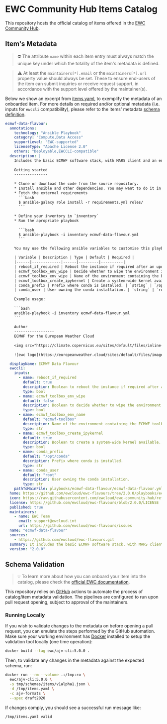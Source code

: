 # EWC Community Hub Items Catalog
This repository hosts the official catalog of items offered in the [EWC Community Hub](https://europeanweather.cloud/about).

## Item's Metadata
>⛔ The attribute `name` within each item entry must always match the unique key under which the totality of the item's metadata is defined.

>⚠️  At least the `maintainers[*].email` or the `maintainers[*].url` property value should always be set.
These to ensure end-users of the item can submit inquiries or receive request support, in accordance with the support level offered by the maintainer(s).

Below we show an excerpt from [items.yaml](items.yaml), to exemplify the metadata of an onboarded item.
For more details on required and/or optional metadata (i.e. inputs for `ewccli` compatibility), please refer to the items' metadata [schema definition](./schemas/items/v1alpha1.json).
```yaml
ecmwf-data-flavour:
  annotations:
    technology: "Ansible Playbook"
    category: "Compute,Data Access"
    supportLevel: "EWC-supported"
    licenseType: "Apache License 2.0"
    others: "Deployable,EWCCLI-compatible"
  description: |
    Includes the basic ECMWF software stack, with MARS client and an environment with `ecCodes`, `Metview`, `Earthkit` and `Aviso`.
    
    Getting started
    ---------------
    
    * Clone or download the code from the source repository.
    * Install ansible and other dependencies. You may want to do it in its own virtual environment (`pip install -r requirements.txt`)
    * Fetch the external requirements
      ```bash
      $ ansible-galaxy role install -r requirements.yml roles/
      ```
    
    * Define your inventory in `inventory`
    * Run the apropriate playbook 
    
      ```bash
      $ ansible-playbook -i inventory ecmwf-data-flavour.yml
      ```

    You may use the following ansible variables to customise this playbook:
    
    | Variable | Description | Type | Default | Required |
    |------|-------------|------|---------|----------|
    | reboot_if_required | Reboot the instance if required after an update. | `boolean`| `true` | no |
    | ecmwf_toolbox_env_wipe | Decide whether to wipe the environment if exists prior to a reinstallation. | `boolean` | `no` | no |
    | ecmwf_toolbox_env_wipe | Name of the environment containing the ECMWF toolbox. | `string` | `ecmwf-toolbox` | no |
    | ecmwf_toolbox_create_ipykernel | Create a system-wide kernel available. | `boolean` | yes | no |
    | conda_prefix | Prefix where conda is installed. | `string` | `/opt/conda` | no |
    | conda_user | User owning the conda installation. | `string` | `root` | no |
  
    Example usage:
  
    ```bash
    ansible-playbook -i inventory ecmwf-data-flavour.yml
    ```
    
    Author
    ------------------
    ECMWF for the European Weather Cloud
    
    <img src="https://climate.copernicus.eu/sites/default/files/inline-images/ECMWF.png"  width="120px" height="120px"> 
    
    ![ewc logo](https://europeanweather.cloud/sites/default/files/images/cloud-data-network-SW-v3.png){width=120px  height=120px}

  displayName: ECMWF Data Flavour
  ewccli:
    inputs:
      - name: reboot_if_required
        default: true
        description: Boolean to reboot the instance if required after an update.
        type: bool
      - name: ecmwf_toolbox_env_wipe
        default: false
        description: Boolean to decide whether to wipe the environment if exists prior to a reinstallation.
        type: bool
      - name: ecmwf_toolbox_env_name
        default: "ecmwf-toolbox"
        description: Name of the environment containing the ECMWF toolbox.
        type: str
      - name: ecmwf_toolbox_create_ipykernel
        default: true
        description: Boolean to create a system-wide kernel available.
        type: bool
      - name: conda_prefix
        default: "/opt/conda"
        description: Prefix where conda is installed.
        type: str
      - name: conda_user
        default: "root"
        description: User owning the conda installation.
        type: str
    pathToMainFile: playbooks/ecmwf-data-flavour/ecmwf-data-flavour.yml
  home: https://github.com/ewcloud/ewc-flavours/tree/2.0.0/playbooks/ecmwf-data-flavour
  icon: https://raw.githubusercontent.com/ewcloud/ewc-community-hub/refs/heads/main/logos/EWCLogo.png
  license: https://github.com/ewcloud/ewc-flavours/blob/2.0.0/LICENSE
  published: true
  maintainers:
    - name: EWC Team
      email: support@ewcloud.int
      url: https://github.com/ewcloud/ewc-flavours/issues
  name: "ecmwf-data-flavour"
  sources:
    - https://github.com/ewcloud/ewc-flavours.git
  summary: It includes the basic ECMWF software stack, with MARS client and an environment with `ecCodes`, `Metview`, `Earthkit` and `Aviso`.
  version: "2.0.0"
```

## Schema Validation
> 💡 To learn more about how you can onboard your item into the catalog, please check the [official EWC documentation](https://confluence.ecmwf.int/display/EWCLOUDKB/Contributing+a+new+Item+to+the+EWC+Community+Hub).

This repository relies on [GitHub](./.github/workflows/validate.yml) actions to automate the process of catalog/item metadata validation.
The pipelines are configured to run upon pull request opening, subject to approval of the maintainers.

### Running Locally

If you wish to validate changes to the metadata on before opening a pull request, you can emulate the steps performed by the GitHub automation.
Make sure your working environment has [Docker](https://docs.docker.com/engine/install/) installed to
setup the validation tool locally (one time operation):

```bash
docker build --tag ewc/ajv-cli:5.0.0 .
```
Then, to validate any changes in the metadata against the expected schema, run:
```bash
docker run --rm --volume .:/tmp:ro \
  ewc/ajv-cli:5.0.0 \
  -s tmp/schemas/items/v1alpha1.json \
  -d /tmp/items.yaml \
  -c ajv-formats \
  --spec draft2020
```

If changes comply, you should see a successful run message like:
```
/tmp/items.yaml valid
```
